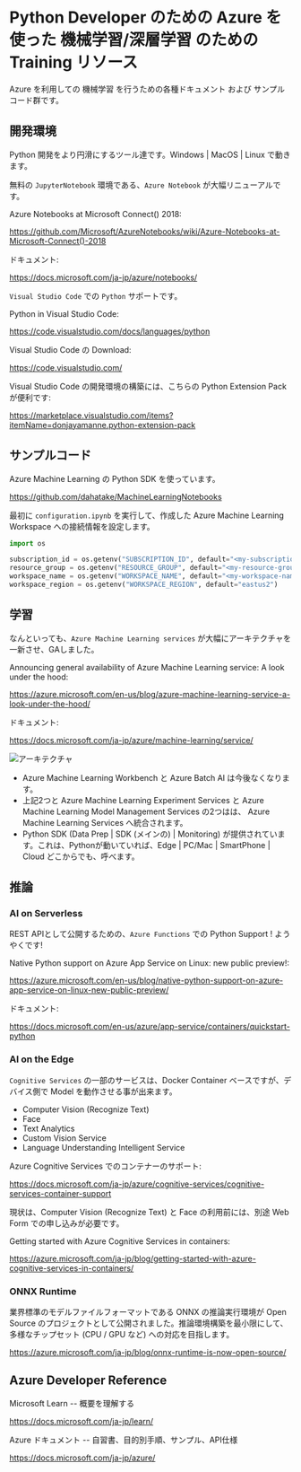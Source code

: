 # Python Developer のための Azure を使った 機械学習/深層学習 のための Training リソース
Azure を利用しての 機械学習 を行うための各種ドキュメント および サンプルコード群です。

## 開発環境

Python 開発をより円滑にするツール達です。Windows | MacOS | Linux で動きます。

無料の `JupyterNotebook` 環境である、`Azure Notebook` が大幅リニューアルです。

Azure Notebooks at Microsoft Connect() 2018:

https://github.com/Microsoft/AzureNotebooks/wiki/Azure-Notebooks-at-Microsoft-Connect()-2018

ドキュメント:

https://docs.microsoft.com/ja-jp/azure/notebooks/


`Visual Studio Code` での `Python` サポートです。

Python in Visual Studio Code:

https://code.visualstudio.com/docs/languages/python

Visual Studio Code の Download:

https://code.visualstudio.com/

Visual Studio Code の開発環境の構築には、こちらの Python Extension Pack が便利です:

https://marketplace.visualstudio.com/items?itemName=donjayamanne.python-extension-pack

## サンプルコード

Azure Machine Learning の Python SDK を使っています。

https://github.com/dahatake/MachineLearningNotebooks

最初に `configuration.ipynb` を実行して、作成した Azure Machine Learning Workspace への接続情報を設定します。

```python
import os

subscription_id = os.getenv("SUBSCRIPTION_ID", default="<my-subscription-id>")
resource_group = os.getenv("RESOURCE_GROUP", default="<my-resource-group>")
workspace_name = os.getenv("WORKSPACE_NAME", default="<my-workspace-name>")
workspace_region = os.getenv("WORKSPACE_REGION", default="eastus2")
```

## 学習

なんといっても、`Azure Machine Learning services` が大幅にアーキテクチャを一新させ、GAしました。

Announcing general availability of Azure Machine Learning service: A look under the hood:

https://azure.microsoft.com/en-us/blog/azure-machine-learning-service-a-look-under-the-hood/

ドキュメント:

https://docs.microsoft.com/ja-jp/azure/machine-learning/service/

![アーキテクチャ](https://docs.microsoft.com/ja-jp/azure/machine-learning/service/media/concept-azure-machine-learning-architecture/workflow.png)

- Azure Machine Learning Workbench と Azure Batch AI は今後なくなります。
- 上記2つと Azure Machine Learning Experiment Services と Azure Machine Learning Model Management Services の2つはは、 Azure Machine Learning Services へ統合されます。
- Python SDK (Data Prep | SDK (メインの) | Monitoring) が提供されています。これは、Pythonが動いていれば、Edge | PC/Mac | SmartPhone | Cloud どこからでも、呼べます。


## 推論

### AI on Serverless

REST APIとして公開するための、`Azure Functions` での Python Support ! ようやくです!

Native Python support on Azure App Service on Linux: new public preview!:

https://azure.microsoft.com/en-us/blog/native-python-support-on-azure-app-service-on-linux-new-public-preview/


ドキュメント:

https://docs.microsoft.com/en-us/azure/app-service/containers/quickstart-python

### AI on the Edge

`Cognitive Services` の一部のサービスは、Docker Container ベースですが、デバイス側で Model を動作させる事が出来ます。

- Computer Vision (Recognize Text)
- Face
- Text Analytics
- Custom Vision Service
- Language Understanding Intelligent Service

Azure Cognitive Services でのコンテナーのサポート:

https://docs.microsoft.com/ja-jp/azure/cognitive-services/cognitive-services-container-support

現状は、Computer Vision (Recognize Text) と Face の利用前には、別途 Web Form での申し込みが必要です。

Getting started with Azure Cognitive Services in containers:
    
https://azure.microsoft.com/ja-jp/blog/getting-started-with-azure-cognitive-services-in-containers/

### ONNX Runtime

業界標準のモデルファイルフォーマットである ONNX の推論実行環境が Open Source のプロジェクトとして公開されました。推論環境構築を最小限にして、多様なチップセット (CPU / GPU など) への対応を目指します。

https://azure.microsoft.com/ja-jp/blog/onnx-runtime-is-now-open-source/

## Azure Developer Reference

Microsoft Learn -- 概要を理解する

https://docs.microsoft.com/ja-jp/learn/

Azure ドキュメント -- 自習書、目的別手順、サンプル、API仕様

https://docs.microsoft.com/ja-jp/azure/